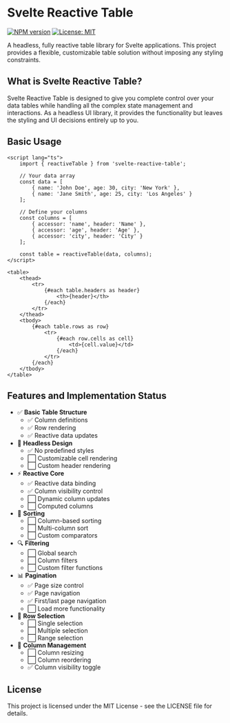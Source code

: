# Svelte Reactive Table

[![NPM version](https://img.shields.io/npm/v/svelte-reactive-table.svg?style=flat)](https://www.npmjs.com/package/svelte-reactive-table)
[![License: MIT](https://img.shields.io/badge/License-MIT-blue.svg)](https://opensource.org/licenses/MIT)

A headless, fully reactive table library for Svelte applications. This project provides a flexible, customizable table solution without imposing any styling constraints.

## What is Svelte Reactive Table?

Svelte Reactive Table is designed to give you complete control over your data tables while handling all the complex state management and interactions. As a headless UI library, it provides the functionality but leaves the styling and UI decisions entirely up to you.

## Basic Usage

```svelte
<script lang="ts">
	import { reactiveTable } from 'svelte-reactive-table';

	// Your data array
	const data = [
		{ name: 'John Doe', age: 30, city: 'New York' },
		{ name: 'Jane Smith', age: 25, city: 'Los Angeles' }
	];

	// Define your columns
	const columns = [
		{ accessor: 'name', header: 'Name' },
		{ accessor: 'age', header: 'Age' },
		{ accessor: 'city', header: 'City' }
	];

	const table = reactiveTable(data, columns);
</script>

<table>
	<thead>
		<tr>
			{#each table.headers as header}
				<th>{header}</th>
			{/each}
		</tr>
	</thead>
	<tbody>
		{#each table.rows as row}
			<tr>
				{#each row.cells as cell}
					<td>{cell.value}</td>
				{/each}
			</tr>
		{/each}
	</tbody>
</table>
```

## Features and Implementation Status

- ✅ **Basic Table Structure**
  - ✅ Column definitions
  - ✅ Row rendering
  - ✅ Reactive data updates
- 🧠 **Headless Design**
  - ✅ No predefined styles
  - ⬜ Customizable cell rendering
  - ⬜ Custom header rendering
- ⚡ **Reactive Core**
  - ✅ Reactive data binding
  - ✅ Column visibility control
  - ⬜ Dynamic column updates
  - ⬜ Computed columns
- 🔄 **Sorting**
  - ⬜ Column-based sorting
  - ⬜ Multi-column sort
  - ⬜ Custom comparators
- 🔍 **Filtering**
  - ⬜ Global search
  - ⬜ Column filters
  - ⬜ Custom filter functions
- 📊 **Pagination**
  - ✅ Page size control
  - ✅ Page navigation
  - ✅ First/last page navigation
  - ⬜ Load more functionality
- 🔢 **Row Selection**
  - ⬜ Single selection
  - ⬜ Multiple selection
  - ⬜ Range selection
- 🔗 **Column Management**
  - ⬜ Column resizing
  - ⬜ Column reordering
  - ✅ Column visibility toggle

## License

This project is licensed under the MIT License - see the LICENSE file for details.
